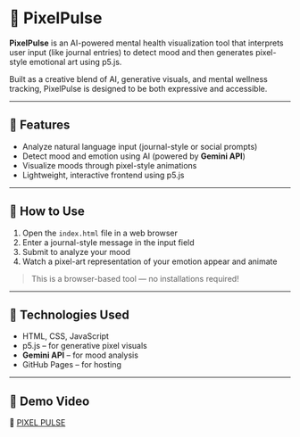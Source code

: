 # 🎨 PixelPulse

**PixelPulse** is an AI-powered mental health visualization tool that interprets user input (like journal entries) to detect mood and then generates pixel-style emotional art using p5.js.

Built as a creative blend of AI, generative visuals, and mental wellness tracking, PixelPulse is designed to be both expressive and accessible.

---

## 🔹 Features

- Analyze natural language input (journal-style or social prompts)
- Detect mood and emotion using AI (powered by **Gemini API**)
- Visualize moods through pixel-style animations
- Lightweight, interactive frontend using p5.js

---

## 🔹 How to Use

1. Open the `index.html` file in a web browser  
2. Enter a journal-style message in the input field  
3. Submit to analyze your mood  
4. Watch a pixel-art representation of your emotion appear and animate

> This is a browser-based tool — no installations required!

---

## 🔹 Technologies Used

- HTML, CSS, JavaScript  
- p5.js – for generative pixel visuals  
- **Gemini API** – for mood analysis  
- GitHub Pages – for hosting

---

## 🔹 Demo Video

🎥 [PIXEL PULSE]([assets/demo.mp4](https://www.loom.com/share/bfa85519fa664682b694c9af10880453?sid=290c1488-a7d4-406a-8858-c0c5ce2b7158))
